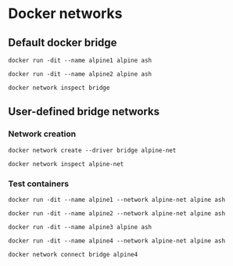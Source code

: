 # Docker networks

## Default docker bridge

```docker
docker run -dit --name alpine1 alpine ash

docker run -dit --name alpine2 alpine ash

docker network inspect bridge
```

## User-defined bridge networks

### Network creation

```docker
docker network create --driver bridge alpine-net

docker network inspect alpine-net
```

### Test containers

```docker
docker run -dit --name alpine1 --network alpine-net alpine ash

docker run -dit --name alpine2 --network alpine-net alpine ash

docker run -dit --name alpine3 alpine ash

docker run -dit --name alpine4 --network alpine-net alpine ash

docker network connect bridge alpine4
```
